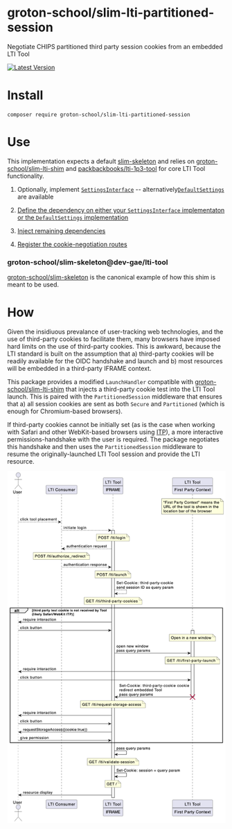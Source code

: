 # groton-school/slim-lti-partitioned-session

Negotiate CHIPS partitioned third party session cookies from an embedded LTI Tool

[![Latest Version](https://img.shields.io/packagist/v/groton-school/slim-lti-partitioned-session.svg)](https://packagist.org/packages/groton-school/slim-lti-partitioned-session)

# Install

```shell
composer require groton-school/slim-lti-partitioned-session
```

# Use

This implementation expects a default [slim-skeleton](https://github.com/slimphp/Slim-Skeleton#readme) and relies on [groton-school/slim-lti-shim](https://github.com/groton-school/slim-lti-shim#readme) and [packbackbooks/lti-1p3-tool](https://github.com/packbackbooks/lti-1-3-php-library#readme) for core LTI Tool functionality.

1. Optionally, implement [`SettingsInterface`](https://github.com/groton-school/slim-lti-partitioned-session/blob/main/src/SettingsInterface.php) -- alternatively[`DefaultSettings`](https://github.com/groton-school/slim-lti-partitioned-session/blob/main/src/DefaultSettings.php) are available

2. [Define the dependency on either your `SettingsInterface` implementaton or the `DefaultSettings` implementation](https://github.com/groton-school/slim-skeleton/blob/0b32f964d753376ed2c2d9af4460e96342bbe919/app/dependencies.php#L26-L27)

3. [Inject remaining dependencies](https://github.com/groton-school/slim-skeleton/blob/0b32f964d753376ed2c2d9af4460e96342bbe919/app/dependencies.php#L22)

4. [Register the cookie-negotiation routes](https://github.com/groton-school/slim-skeleton/blob/0b32f964d753376ed2c2d9af4460e96342bbe919/app/routes.php#L21-L23)

### groton-school/slim-skeleton@dev-gae/lti-tool

[groton-school/slim-skeleton](https://github.com/groton-school/slim-skeleton/tree/gae/lti-tool) is the canonical example of how this shim is meant to be used.

# How

Given the insidiuous prevalance of user-tracking web technologies, and the use of third-party cookies to facilitate them, many browsers have imposed hard limits on the use of third-party cookies. This is awkward, because the LTI standard is built on the assumption that a) third-party cookies will be readily available for the OIDC handshake and launch and b) most resources will be embedded in a third-party IFRAME context.

This package provides a modified `LaunchHandler` compatible with [groton-school/slim-lti-shim](https://github.com/groton-school/slim-lti-shim) that injects a third-party cookie test into the LTI Tool launch. This is paired with the `PartitionedSession` middleware that ensures that a) all session cookies are sent as both `Secure` and `Partitioned` (which is enough for Chromium-based browsers).

If third-party cookies cannot be initially set (as is the case when working with Safari and other WebKit-based browsers using [ITP](https://www.cookiestatus.com/safari/)), a more interactive permissions-handshake with the user is required. The package negotiates this handshake and then uses the `PartitionedSession` middleware to resume the originally-launched LTI Tool session and provide the LTI resource.

![sequence diagram](./docs/sequence.png)
